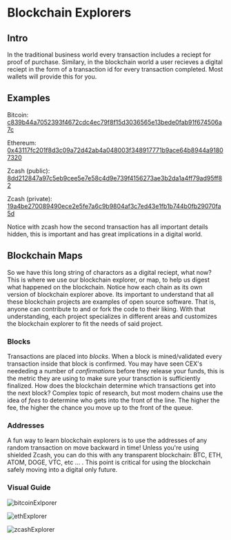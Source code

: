 # Blockchain Explorers

## Intro

In the traditional business world every transaction includes a reciept for proof of purchase. Similary, in the blockchain world a user recieves a digital reciept in the form of a transaction id for every transaction completed. Most wallets will provide this for you.

## Examples

Bitcoin: [c839b44a7052393f4672cdc4ec79f8f15d3036565e13bede0fab91f674506a7c](https://mempool.space/tx/c839b44a7052393f4672cdc4ec79f8f15d3036565e13bede0fab91f674506a7c)
    
    
Ethereum: [0x43117fc201f8d3c09a72d42ab4a048003f348917771b9ace64b8944a91807320](https://etherscan.io/tx/0x43117fc201f8d3c09a72d42ab4a048003f348917771b9ace64b8944a91807320)
    
 
Zcash (public): [8dd212847a97c5eb9cee5e7e58c4d9e739f4156273ae3b2da1a4ff79ad95ff82](https://zcashblockexplorer.com/transactions/8dd212847a97c5eb9cee5e7e58c4d9e739f4156273ae3b2da1a4ff79ad95ff82)
  
  
Zcash (private): [19a4be270089490ece2e5fe7a6c9b9804af3c7ed43e1fb1b744b0fb29070fa5d](https://zcashblockexplorer.com/transactions/19a4be270089490ece2e5fe7a6c9b9804af3c7ed43e1fb1b744b0fb29070fa5d)


Notice with zcash how the second transaction has all important details hidden, this is important and has great implications in a digital world.


## Blockchain Maps

So we have this long string of charactors as a digital reciept, what now? This is where we use our blockchain explorer, or map, to help us digest what happened on the blockchain. Notice how each chain as its own version of blockchain explorer above. Its important to understand that all these blockchain projects are examples of open source software. That is, anyone can contribute to and or fork the code to their liking. With that understanding, each project specializes in different areas and customizes the blockchain explorer to fit the needs of said project.

### Blocks
Transactions are placed into *blocks*. When a block is mined/validated every transaction inside that block is confirmed. You may have seen CEX's neededing a number of *confirmations* before they release your funds, this is the metric they are using to make sure your transction is 
sufficiently finalized. How does the blockchain determine which transactions get into the next block? Complex topic of research, but most modern chains use the idea of *fees* to determine who gets into the front of the line. The higher the fee, the higher the chance you move up to the front of the queue.

### Addresses

A fun way to learn blockchain explorers is to use the addresses of any random transaction on move backward in time! Unless you're using shielded Zcash, you can do this with any transparent blockchain: BTC, ETH, ATOM, DOGE, VTC, etc ... . This point is critical for using the blockchain safely moving into a digital only future.

### Visual Guide

![bitcoinExlporer](https://user-images.githubusercontent.com/81990132/206279968-a06eb0a1-b3a6-49af-a30f-7d871b906eeb.png)


![ethExplorer](https://user-images.githubusercontent.com/81990132/206280208-2ce5eddd-157e-4eed-90a0-680c1520ec57.png)


![zcashExplorer](https://user-images.githubusercontent.com/81990132/206280454-a2c7563f-e82d-47b9-9b58-02eece1c89ee.png)







